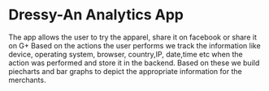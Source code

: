 # Dressy-An Analytics App
The app allows the user to try the apparel, share it on facebook or share it on G+
Based on the actions the user performs we track the information like device, operating system, browser,
country,IP, date,time etc when the action was performed and store it in the backend.
Based on these we build piecharts and bar graphs to depict the appropriate information for the
merchants.
